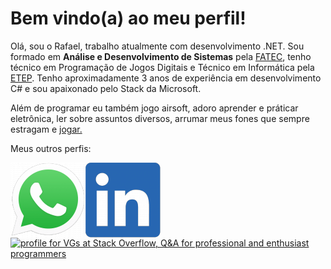 # Bem vindo(a) ao meu perfil!

Olá, sou o Rafael, trabalho atualmente com desenvolvimento .NET.
Sou formado em **Análise e Desenvolvimento de Sistemas** pela [FATEC](https://fatecsjc-prd.azurewebsites.net/), tenho técnico em Programação de Jogos Digitais e Técnico em Informática pela [ETEP](http://www.etep.edu.br/).
Tenho aproximadamente 3 anos de experiência em desenvolvimento C# e sou apaixonado pelo Stack da Microsoft.

Além de programar eu também jogo airsoft, adoro aprender e práticar eletrônica, ler sobre assuntos diversos, arrumar meus fones que sempre estragam e [jogar.](https://steamcommunity.com/id/vgsss)

Meus outros perfis:

<a id="botaoWhatsapp" href="https://api.whatsapp.com/send?phone=5512981118308" target="_blank"  class="rede-Social-Icone md-auto">
	<img align="left" src="https://github.com/VGsss/VGsss/blob/master/images/LogoWhatsapp.png" alt="Logo Whatsapp" >
</a>
		<th>
<a id="botaoLinkedin" href="https://www.linkedin.com/in/vgsss/" target="_blank"  class="rede-Social-Icone md-auto">
	<img align="left" src="https://github.com/VGsss/VGsss/blob/master/images/LogoLinkedin.png" alt="Logo Linkedin">
</a>

<a href="https://stackoverflow.com/users/2356723/vgs"><img src="https://stackoverflow.com/users/flair/2356723.png" width="208" height="58" alt="profile for VGs at Stack Overflow, Q&amp;A for professional and enthusiast programmers" title="profile for VGs at Stack Overflow, Q&amp;A for professional and enthusiast programmers"></a>
